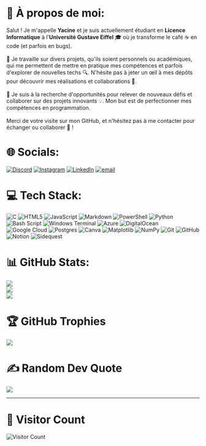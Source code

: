 # 💫 À propos de moi:
Salut ! Je m'appelle **Yacine** et je suis actuellement étudiant en **Licence Informatique** à l'**Université Gustave Eiffel** 🎓 où je transforme le café ☕ en code (et parfois en bugs). 
<br><br>🚀 Je travaille sur divers projets, qu'ils soient personnels ou académiques, qui me permettent de mettre en pratique mes compétences et parfois d'explorer de nouvelles techs 🔍. N'hésite pas à jeter un œil à mes dépôts pour découvrir mes réalisations et collaborations 🤝.
<br><br>🎯 Je suis à la recherche d'opportunités pour relever de nouveaux défis et collaborer sur des projets innovants 💡. Mon but est de perfectionner mes compétences en programmation.
<br><br>Merci de votre visite sur mon GitHub, et n'hésitez pas à me contacter pour échanger ou collaborer 📩 !<br>


# 🌐 Socials:
[![Discord](https://img.shields.io/badge/Discord-%237289DA.svg?logo=discord&logoColor=white)](https://discordapp.com/users/279308005428690944) [![Instagram](https://img.shields.io/badge/Instagram-%23E4405F.svg?logo=Instagram&logoColor=white)](https://instagram.com/yacine20005) [![LinkedIn](https://img.shields.io/badge/LinkedIn-%230077B5.svg?logo=linkedin&logoColor=white)](https://linkedin.com/in/yacine-hamadouche) [![email](https://img.shields.io/badge/Email-D14836?logo=gmail&logoColor=white)](mailto:yacine.hamadouche@edu.univ-eiffel.fr) 

# 💻 Tech Stack:
![C](https://img.shields.io/badge/c-%2300599C.svg?style=for-the-badge&logo=c&logoColor=white) ![HTML5](https://img.shields.io/badge/html5-%23E34F26.svg?style=for-the-badge&logo=html5&logoColor=white) ![JavaScript](https://img.shields.io/badge/javascript-%23323330.svg?style=for-the-badge&logo=javascript&logoColor=%23F7DF1E) ![Markdown](https://img.shields.io/badge/markdown-%23000000.svg?style=for-the-badge&logo=markdown&logoColor=white) ![PowerShell](https://img.shields.io/badge/PowerShell-%235391FE.svg?style=for-the-badge&logo=powershell&logoColor=white) ![Python](https://img.shields.io/badge/python-3670A0?style=for-the-badge&logo=python&logoColor=ffdd54) ![Bash Script](https://img.shields.io/badge/bash_script-%23121011.svg?style=for-the-badge&logo=gnu-bash&logoColor=white) ![Windows Terminal](https://img.shields.io/badge/Windows%20Terminal-%234D4D4D.svg?style=for-the-badge&logo=windows-terminal&logoColor=white) ![Azure](https://img.shields.io/badge/azure-%230072C6.svg?style=for-the-badge&logo=microsoftazure&logoColor=white) ![DigitalOcean](https://img.shields.io/badge/DigitalOcean-%230167ff.svg?style=for-the-badge&logo=digitalOcean&logoColor=white) ![Google Cloud](https://img.shields.io/badge/GoogleCloud-%234285F4.svg?style=for-the-badge&logo=google-cloud&logoColor=white) ![Postgres](https://img.shields.io/badge/postgres-%23316192.svg?style=for-the-badge&logo=postgresql&logoColor=white) ![Canva](https://img.shields.io/badge/Canva-%2300C4CC.svg?style=for-the-badge&logo=Canva&logoColor=white) ![Matplotlib](https://img.shields.io/badge/Matplotlib-%23ffffff.svg?style=for-the-badge&logo=Matplotlib&logoColor=black) ![NumPy](https://img.shields.io/badge/numpy-%23013243.svg?style=for-the-badge&logo=numpy&logoColor=white) ![Git](https://img.shields.io/badge/git-%23F05033.svg?style=for-the-badge&logo=git&logoColor=white) ![GitHub](https://img.shields.io/badge/github-%23121011.svg?style=for-the-badge&logo=github&logoColor=white) ![Notion](https://img.shields.io/badge/Notion-%23000000.svg?style=for-the-badge&logo=notion&logoColor=white) ![Sidequest](https://img.shields.io/badge/sidequest-%23101227.svg?style=for-the-badge&logo=sidequest&logoColor=white)
# 📊 GitHub Stats:
![](https://github-readme-stats.vercel.app/api?username=yacine20005&theme=shadow_red&hide_border=false&include_all_commits=true&count_private=true&locale=fr)<br/>
![](https://github-readme-streak-stats.herokuapp.com/?user=yacine20005&theme=shadow_red&hide_border=false&locale=fr)<br/>
![](https://github-readme-stats.vercel.app/api/top-langs/?username=yacine20005&theme=shadow_red&hide_border=false&include_all_commits=true&count_private=true&layout=compact&locale=fr)

# 🏆 GitHub Trophies
![](https://github-profile-trophy.vercel.app/?username=yacine20005&theme=shadow_red&no-frame=false&no-bg=true&margin-w=4)

# ✍️ Random Dev Quote
![](https://quotes-github-readme.vercel.app/api?type=vetical&theme=dark)

---
# 📲 Visitor Count
![Visitor Count](https://profile-counter.glitch.me/{yacine20005}/count.svg)

<!-- Proudly created with GPRM ( https://gprm.itsvg.in ) -->

